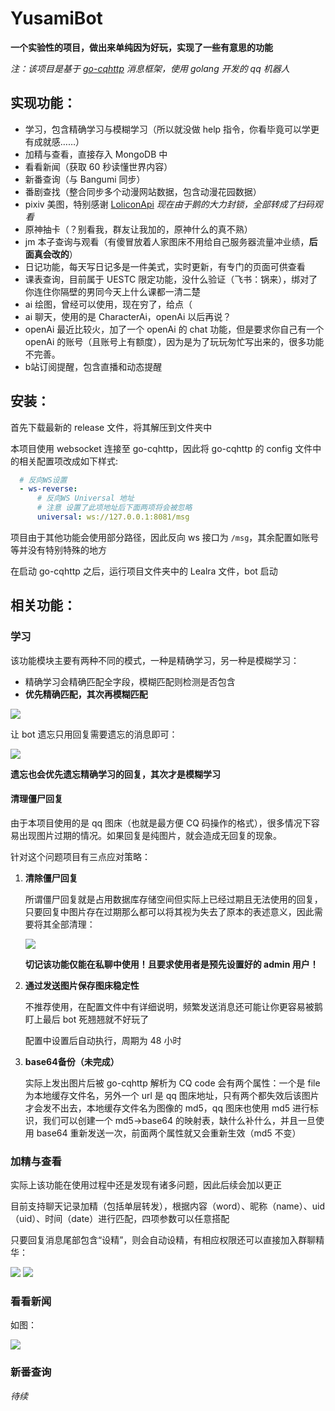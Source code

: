 # YusamiBot
**一个实验性的项目，做出来单纯因为好玩，实现了一些有意思的功能**

*注：该项目是基于 [go-cqhttp](https://github.com/Mrs4s/go-cqhttp) 消息框架，使用 golang 开发的 qq 机器人*
## 实现功能：
- 学习，包含精确学习与模糊学习（所以就没做 help 指令，你看毕竟可以学更有成就感……）
- 加精与查看，直接存入 MongoDB 中
- 看看新闻（获取 60 秒读懂世界内容）
- 新番查询（与 Bangumi 同步）
- 番剧查找（整合同步多个动漫网站数据，包含动漫花园数据）
- pixiv 美图，特别感谢 [LoliconApi](https://api.lolicon.app/#/) *现在由于鹅的大力封锁，全部转成了扫码观看*
- 原神抽卡（？别看我，群友让我加的，原神什么的真不熟）
- jm 本子查询与观看（有傻冒放着人家图床不用给自己服务器流量冲业绩，**后面真会改的**）
- 日记功能，每天写日记多是一件美式，实时更新，有专门的页面可供查看
- 课表查询，目前属于 UESTC 限定功能，没什么验证（飞书：锅来），绑对了你连住你隔壁的男同今天上什么课都一清二楚
- ai 绘图，曾经可以使用，现在穷了，给点（
- ai 聊天，使用的是 CharacterAi，openAi 以后再说？
- openAi 最近比较火，加了一个 openAi 的 chat 功能，但是要求你自己有一个 openAi 的账号（且账号上有额度），因为是为了玩玩匆忙写出来的，很多功能不完善。
- b站订阅提醒，包含直播和动态提醒

## 安装：
首先下载最新的 release 文件，将其解压到文件夹中

本项目使用 websocket 连接至 go-cqhttp，因此将 go-cqhttp 的 config 文件中的相关配置项改成如下样式:

```yaml
  # 反向WS设置
  - ws-reverse:
      # 反向WS Universal 地址
      # 注意 设置了此项地址后下面两项将会被忽略
      universal: ws://127.0.0.1:8081/msg
```

项目由于其他功能会使用部分路径，因此反向 ws 接口为 `/msg`，其余配置如账号等并没有特别特殊的地方

在启动 go-cqhttp 之后，运行项目文件夹中的 Lealra 文件，bot 启动

## 相关功能：
### 学习
该功能模块主要有两种不同的模式，一种是精确学习，另一种是模糊学习：

- 精确学习会精确匹配全字段，模糊匹配则检测是否包含
- **优先精确匹配，其次再模糊匹配**

![](readmePic/learn.jpg)

让 bot 遗忘只用回复需要遗忘的消息即可：

![](readmePic/forget.jpg)

**遗忘也会优先遗忘精确学习的回复，其次才是模糊学习**

#### 清理僵尸回复
由于本项目使用的是 qq 图床（也就是最方便 CQ 码操作的格式），很多情况下容易出现图片过期的情况。如果回复是纯图片，就会造成无回复的现象。

针对这个问题项目有三点应对策略：

1. **清除僵尸回复**

   所谓僵尸回复就是占用数据库存储空间但实际上已经过期且无法使用的回复，只要回复中图片存在过期那么都可以将其视为失去了原本的表述意义，因此需要将其全部清理：

   ![](readmePic/zombieResp.jpg)

   **切记该功能仅能在私聊中使用！且要求使用者是预先设置好的 admin 用户！**
2. **通过发送图片保存图床稳定性**

   不推荐使用，在配置文件中有详细说明，频繁发送消息还可能让你更容易被鹅盯上最后 bot 死翘翘就不好玩了

   配置中设置后自动执行，周期为 48 小时
3. **base64备份（未完成）**

   实际上发出图片后被 go-cqhttp 解析为 CQ code 会有两个属性：一个是 file 为本地缓存文件名，另外一个 url 是 qq 图床地址，只有两个都失效后该图片才会发不出去，本地缓存文件名为图像的 md5，qq 图床也使用 md5 进行标识，我们可以创建一个 md5->base64 的映射表，缺什么补什么，并且一旦使用 base64 重新发送一次，前面两个属性就又会重新生效（md5 不变）

### 加精与查看
实际上该功能在使用过程中还是发现有诸多问题，因此后续会加以更正

目前支持聊天记录加精（包括单层转发），根据内容（word）、昵称（name）、uid（uid）、时间（date）进行匹配，四项参数可以任意搭配

只要回复消息尾部包含“设精”，则会自动设精，有相应权限还可以直接加入群聊精华：

![](readmePic/selectedSearch.jpg)
![](readmePic/setSelectedMsg.png)

### 看看新闻
如图：

![](readmePic/news.jpg)

### 新番查询

*待续*